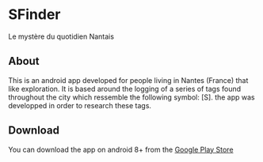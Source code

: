 # SFinder
Le mystère du quotidien Nantais

## About

This is an android app developed for people living in Nantes (France) that like exploration. It is based around the logging of a series of tags found throughout the city which ressemble the following symbol: [S]. the app was developped in order to research these tags.

## Download

You can download the app on android 8+ from the [Google Play Store](https://play.google.com/store/apps/details?id=dev.regucorp.sfinder)

